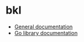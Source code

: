 # bkl

* [General documentation](https://bkl.gopatchy.io/)
* [Go library documentation](https://pkg.go.dev/github.com/gopatchy/bkl)
